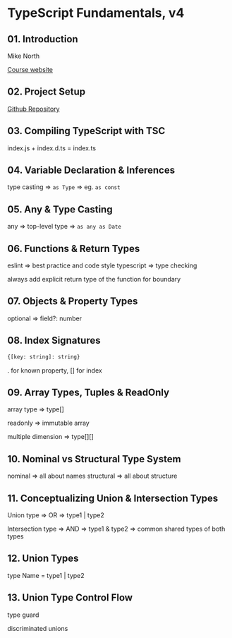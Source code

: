 # TypeScript Fundamentals, v4

## 01. Introduction

Mike North

[Course website](https://www.typescript-training.com/)

## 02. Project Setup

[Github Repository](https://github.com/mike-north/typescript-courses)

## 03. Compiling TypeScript with TSC

index.js + index.d.ts = index.ts

## 04. Variable Declaration & Inferences

type casting => `as Type` => eg. `as const`

## 05. Any & Type Casting

any => top-level type => `as any as Date`

## 06. Functions & Return Types

eslint => best practice and code style
typescript => type checking

always add explicit return type of the function for boundary

## 07. Objects & Property Types

optional => field?: number

## 08. Index Signatures

```bash
{[key: string]: string}
```

. for known property, [] for index

## 09. Array Types, Tuples & ReadOnly

array type => type[]

readonly => immutable array

multiple dimension => type[][]

## 10. Nominal vs Structural Type System

nominal => all about names
structural => all about structure

## 11. Conceptualizing Union & Intersection Types

Union type => OR => type1 | type2

Intersection type => AND => type1 & type2 => common shared types of both types

## 12. Union Types

type Name = type1 | type2

## 13. Union Type Control Flow

type guard

discriminated unions
